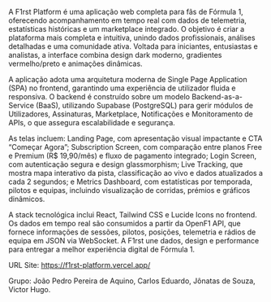 A F1rst Platform é uma aplicação web completa para fãs de Fórmula 1, oferecendo acompanhamento em tempo real com dados de telemetria, estatísticas históricas e um marketplace integrado. O objetivo é criar a plataforma mais completa e intuitiva, unindo dados profissionais, análises detalhadas e uma comunidade ativa. Voltada para iniciantes, entusiastas e analistas, a interface combina design dark moderno, gradientes vermelho/preto e animações dinâmicas.

A aplicação adota uma arquitetura moderna de Single Page Application (SPA) no frontend, garantindo uma experiência de utilizador fluida e responsiva. O backend é construído sobre um modelo Backend-as-a-Service (BaaS), utilizando Supabase (PostgreSQL) para gerir módulos de Utilizadores, Assinaturas, Marketplace, Notificações e Monitoramento de APIs, o que assegura escalabilidade e segurança.

As telas incluem: Landing Page, com apresentação visual impactante e CTA “Começar Agora”; Subscription Screen, com comparação entre planos Free e Premium (R$ 19,90/mês) e fluxo de pagamento integrado; Login Screen, com autenticação segura e design glassmorphism; Live Tracking, que mostra mapa interativo da pista, classificação ao vivo e dados atualizados a cada 2 segundos; e Metrics Dashboard, com estatísticas por temporada, pilotos e equipas, incluindo visualização de corridas, prémios e gráficos dinâmicos.

A stack tecnológica inclui React, Tailwind CSS e Lucide Icons no frontend. Os dados em tempo real são consumidos a partir da OpenF1 API, que fornece informações de sessões, pilotos, posições, telemetria e rádios de equipa em JSON via WebSocket. A F1rst une dados, design e performance para entregar a melhor experiência digital de Fórmula 1.

URL Site: https://f1rst-platform.vercel.app/

Grupo: João Pedro Pereira de Aquino, Carlos Eduardo, Jônatas de Souza, Victor Hugo. 
